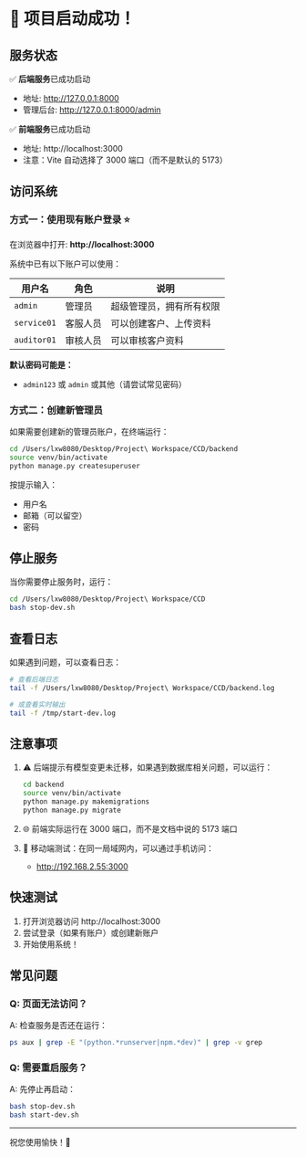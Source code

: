 # 🎉 项目启动成功！

## 服务状态

✅ **后端服务**已成功启动
- 地址: http://127.0.0.1:8000
- 管理后台: http://127.0.0.1:8000/admin

✅ **前端服务**已成功启动
- 地址: http://localhost:3000
- 注意：Vite 自动选择了 3000 端口（而不是默认的 5173）

## 访问系统

### 方式一：使用现有账户登录 ⭐
在浏览器中打开: **http://localhost:3000**

系统中已有以下账户可以使用：

| 用户名 | 角色 | 说明 |
|--------|------|------|
| `admin` | 管理员 | 超级管理员，拥有所有权限 |
| `service01` | 客服人员 | 可以创建客户、上传资料 |
| `auditor01` | 审核人员 | 可以审核客户资料 |

**默认密码可能是：**
- `admin123` 或 `admin` 或其他（请尝试常见密码）

### 方式二：创建新管理员
如果需要创建新的管理员账户，在终端运行：

```bash
cd /Users/lxw8080/Desktop/Project\ Workspace/CCD/backend
source venv/bin/activate
python manage.py createsuperuser
```

按提示输入：
- 用户名
- 邮箱（可以留空）
- 密码

## 停止服务

当你需要停止服务时，运行：

```bash
cd /Users/lxw8080/Desktop/Project\ Workspace/CCD
bash stop-dev.sh
```

## 查看日志

如果遇到问题，可以查看日志：

```bash
# 查看后端日志
tail -f /Users/lxw8080/Desktop/Project\ Workspace/CCD/backend.log

# 或查看实时输出
tail -f /tmp/start-dev.log
```

## 注意事项

1. ⚠️ 后端提示有模型变更未迁移，如果遇到数据库相关问题，可以运行：
   ```bash
   cd backend
   source venv/bin/activate
   python manage.py makemigrations
   python manage.py migrate
   ```

2. 🌐 前端实际运行在 3000 端口，而不是文档中说的 5173 端口

3. 📱 移动端测试：在同一局域网内，可以通过手机访问：
   - http://192.168.2.55:3000

## 快速测试

1. 打开浏览器访问 http://localhost:3000
2. 尝试登录（如果有账户）或创建新账户
3. 开始使用系统！

## 常见问题

### Q: 页面无法访问？
A: 检查服务是否还在运行：
```bash
ps aux | grep -E "(python.*runserver|npm.*dev)" | grep -v grep
```

### Q: 需要重启服务？
A: 先停止再启动：
```bash
bash stop-dev.sh
bash start-dev.sh
```

---

祝您使用愉快！🚀

